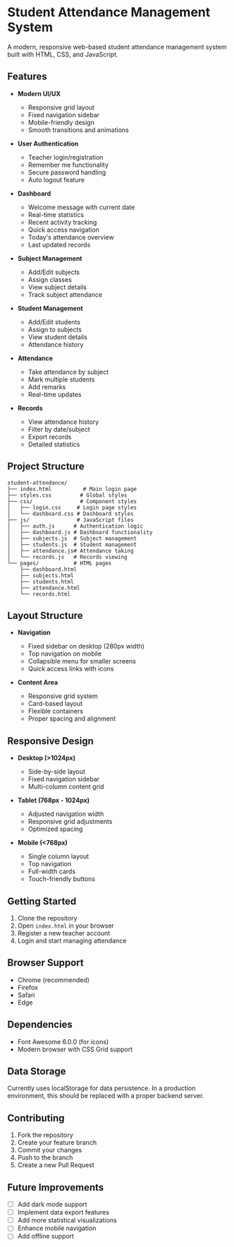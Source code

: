 # Student Attendance Management System

A modern, responsive web-based student attendance management system built with HTML, CSS, and JavaScript.

## Features

- **Modern UI/UX**
  - Responsive grid layout
  - Fixed navigation sidebar
  - Mobile-friendly design
  - Smooth transitions and animations

- **User Authentication**
  - Teacher login/registration
  - Remember me functionality
  - Secure password handling
  - Auto logout feature

- **Dashboard**
  - Welcome message with current date
  - Real-time statistics
  - Recent activity tracking
  - Quick access navigation
  - Today's attendance overview
  - Last updated records

- **Subject Management**
  - Add/Edit subjects
  - Assign classes
  - View subject details
  - Track subject attendance

- **Student Management**
  - Add/Edit students
  - Assign to subjects
  - View student details
  - Attendance history

- **Attendance**
  - Take attendance by subject
  - Mark multiple students
  - Add remarks
  - Real-time updates

- **Records**
  - View attendance history
  - Filter by date/subject
  - Export records
  - Detailed statistics

## Project Structure

```
student-attendance/
├── index.html          # Main login page
├── styles.css         # Global styles
├── css/               # Component styles
│   ├── login.css     # Login page styles
│   └── dashboard.css # Dashboard styles
├── js/               # JavaScript files
│   ├── auth.js      # Authentication logic
│   ├── dashboard.js # Dashboard functionality
│   ├── subjects.js  # Subject management
│   ├── students.js  # Student management
│   ├── attendance.js# Attendance taking
│   └── records.js   # Records viewing
└── pages/           # HTML pages
    ├── dashboard.html
    ├── subjects.html
    ├── students.html
    ├── attendance.html
    └── records.html
```

## Layout Structure

- **Navigation**
  - Fixed sidebar on desktop (280px width)
  - Top navigation on mobile
  - Collapsible menu for smaller screens
  - Quick access links with icons

- **Content Area**
  - Responsive grid system
  - Card-based layout
  - Flexible containers
  - Proper spacing and alignment

## Responsive Design

- **Desktop (>1024px)**
  - Side-by-side layout
  - Fixed navigation sidebar
  - Multi-column content grid

- **Tablet (768px - 1024px)**
  - Adjusted navigation width
  - Responsive grid adjustments
  - Optimized spacing

- **Mobile (<768px)**
  - Single column layout
  - Top navigation
  - Full-width cards
  - Touch-friendly buttons

## Getting Started

1. Clone the repository
2. Open `index.html` in your browser
3. Register a new teacher account
4. Login and start managing attendance

## Browser Support

- Chrome (recommended)
- Firefox
- Safari
- Edge

## Dependencies

- Font Awesome 6.0.0 (for icons)
- Modern browser with CSS Grid support

## Data Storage

Currently uses localStorage for data persistence. In a production environment, this should be replaced with a proper backend server.

## Contributing

1. Fork the repository
2. Create your feature branch
3. Commit your changes
4. Push to the branch
5. Create a new Pull Request

## Future Improvements

- [ ] Add dark mode support
- [ ] Implement data export features
- [ ] Add more statistical visualizations
- [ ] Enhance mobile navigation
- [ ] Add offline support
